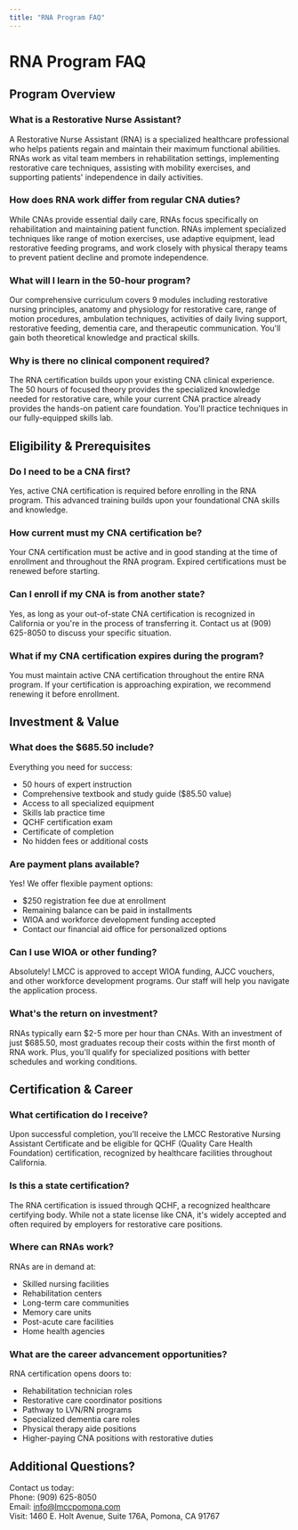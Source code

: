 ```yaml
---
title: "RNA Program FAQ"
---
```


# RNA Program FAQ

## Program Overview

### What is a Restorative Nurse Assistant?
A Restorative Nurse Assistant (RNA) is a specialized healthcare professional who helps patients regain and maintain their maximum functional abilities. RNAs work as vital team members in rehabilitation settings, implementing restorative care techniques, assisting with mobility exercises, and supporting patients' independence in daily activities.

### How does RNA work differ from regular CNA duties?
While CNAs provide essential daily care, RNAs focus specifically on rehabilitation and maintaining patient function. RNAs implement specialized techniques like range of motion exercises, use adaptive equipment, lead restorative feeding programs, and work closely with physical therapy teams to prevent patient decline and promote independence.

### What will I learn in the 50-hour program?
Our comprehensive curriculum covers 9 modules including restorative nursing principles, anatomy and physiology for restorative care, range of motion procedures, ambulation techniques, activities of daily living support, restorative feeding, dementia care, and therapeutic communication. You'll gain both theoretical knowledge and practical skills.

### Why is there no clinical component required?
The RNA certification builds upon your existing CNA clinical experience. The 50 hours of focused theory provides the specialized knowledge needed for restorative care, while your current CNA practice already provides the hands-on patient care foundation. You'll practice techniques in our fully-equipped skills lab.

## Eligibility & Prerequisites

### Do I need to be a CNA first?
Yes, active CNA certification is required before enrolling in the RNA program. This advanced training builds upon your foundational CNA skills and knowledge.

### How current must my CNA certification be?
Your CNA certification must be active and in good standing at the time of enrollment and throughout the RNA program. Expired certifications must be renewed before starting.

### Can I enroll if my CNA is from another state?
Yes, as long as your out-of-state CNA certification is recognized in California or you're in the process of transferring it. Contact us at (909) 625-8050 to discuss your specific situation.

### What if my CNA certification expires during the program?
You must maintain active CNA certification throughout the entire RNA program. If your certification is approaching expiration, we recommend renewing it before enrollment.

## Investment & Value

### What does the $685.50 include?
Everything you need for success:

- 50 hours of expert instruction
- Comprehensive textbook and study guide ($85.50 value)
- Access to all specialized equipment
- Skills lab practice time
- QCHF certification exam
- Certificate of completion
- No hidden fees or additional costs

### Are payment plans available?
Yes! We offer flexible payment options:

- $250 registration fee due at enrollment
- Remaining balance can be paid in installments
- WIOA and workforce development funding accepted
- Contact our financial aid office for personalized options

### Can I use WIOA or other funding?
Absolutely! LMCC is approved to accept WIOA funding, AJCC vouchers, and other workforce development programs. Our staff will help you navigate the application process.

### What's the return on investment?
RNAs typically earn $2-5 more per hour than CNAs. With an investment of just $685.50, most graduates recoup their costs within the first month of RNA work. Plus, you'll qualify for specialized positions with better schedules and working conditions.

## Certification & Career

### What certification do I receive?
Upon successful completion, you'll receive the LMCC Restorative Nursing Assistant Certificate and be eligible for QCHF (Quality Care Health Foundation) certification, recognized by healthcare facilities throughout California.

### Is this a state certification?
The RNA certification is issued through QCHF, a recognized healthcare certifying body. While not a state license like CNA, it's widely accepted and often required by employers for restorative care positions.

### Where can RNAs work?
RNAs are in demand at:

- Skilled nursing facilities
- Rehabilitation centers
- Long-term care communities
- Memory care units
- Post-acute care facilities
- Home health agencies

### What are the career advancement opportunities?
RNA certification opens doors to:

- Rehabilitation technician roles
- Restorative care coordinator positions
- Pathway to LVN/RN programs
- Specialized dementia care roles
- Physical therapy aide positions
- Higher-paying CNA positions with restorative duties

## Additional Questions?
Contact us today:  
Phone: (909) 625-8050  
Email: info@lmccpomona.com  
Visit: 1460 E. Holt Avenue, Suite 176A, Pomona, CA 91767
